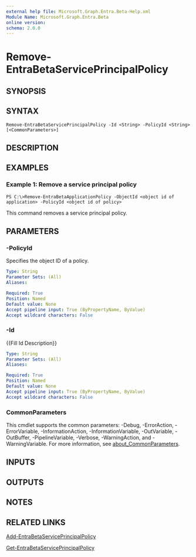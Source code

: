 ```yaml
---
external help file: Microsoft.Graph.Entra.Beta-Help.xml
Module Name: Microsoft.Graph.Entra.Beta
online version:
schema: 2.0.0
---
```


# Remove-EntraBetaServicePrincipalPolicy

## SYNOPSIS

## SYNTAX

```
Remove-EntraBetaServicePrincipalPolicy -Id <String> -PolicyId <String> [<CommonParameters>]
```

## DESCRIPTION

## EXAMPLES

### Example 1: Remove a service principal policy
```
PS C:\>Remove-EntraBetaApplicationPolicy -ObjectId <object id of application> -PolicyId <object id of policy>
```

This command removes a service principal policy.

## PARAMETERS



### -PolicyId
Specifies the object ID of a policy.

```yaml
Type: String
Parameter Sets: (All)
Aliases:

Required: True
Position: Named
Default value: None
Accept pipeline input: True (ByPropertyName, ByValue)
Accept wildcard characters: False
```

### -Id
{{Fill Id Description}}

```yaml
Type: String
Parameter Sets: (All)
Aliases:

Required: True
Position: Named
Default value: None
Accept pipeline input: True (ByPropertyName, ByValue)
Accept wildcard characters: False
```

### CommonParameters
This cmdlet supports the common parameters: -Debug, -ErrorAction, -ErrorVariable, -InformationAction, -InformationVariable, -OutVariable, -OutBuffer, -PipelineVariable, -Verbose, -WarningAction, and -WarningVariable. For more information, see [about_CommonParameters](https://go.microsoft.com/fwlink/?LinkID=113216).

## INPUTS

## OUTPUTS

## NOTES

## RELATED LINKS

[Add-EntraBetaServicePrincipalPolicy]()

[Get-EntraBetaServicePrincipalPolicy]()

